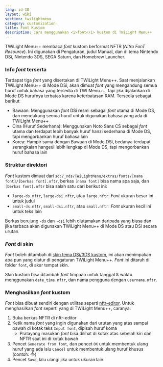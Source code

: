 ```yaml
---
lang: id-ID
layout: wiki
section: twilightmenu
category: customization
title: Font Kustom
description: Cara menggunakan <i>font</i> kustom di TWiLight Menu++
---
```


TWiLight Menu++ membaca *font* kustom berformat NFTR (*Nitro FonT Resource*). Ini digunakan di Pengaturan, judul Manual, dan di tema Nintendo DSi, Nintendo 3DS, SEGA Saturn, dan Homebrew Launcher.

### Info *font* terserta
Terdapat tiga *font* yang disertakan di TWiLight Menu++. Saat menjalankan TWiLight Menu++ di Mode DSi, akan dimuat *font* yang mengandung semua huruf untuk bahasa yang tersedia di TWLMenu++, tapi jika dijalankan di Mode DS hurufnya terbatas karena keterbatasan RAM. Tersedia sebagai berikut:
- Bawaan: Menggunakan *font* DSi resmi sebagai *font* utama di Mode DS, dan mendukung semua huruf untuk digunakan bahasa yang ada di TWiLight Menu++
- Cina (Huruf Sederhana): Menggunakan Noto Sans CS sebagai *font* utama dan terdapat lebih banyak huruf hanzi sederhana di Mode DS, tapi mengorbankan huruf bahasa lain
- Korea: Hampir sama dengan Bawaan di Mode DSi, bedanya terdapat serangkaian hangeul lebih lengkap di Mode DS, tapi mengorbankan huruf bahasa lain

### Struktur direktori
*Font* kustom dimuat dari `sd:/_nds/TWiLightMenu/extras/fonts/[nama font]/[berkas font].nftr`, berkas `[nama font]` bisa nama apa saja, dan `[berkas font].nftr` bisa salah satu dari berikut ini:
- `large-ds.nftr`, `large-dsi.nftr`, atau `large.nftr`: *Font* ukuran besar ini untuk judul
- `small-ds.nftr`, `small-dsi.nftr`, atau `small.nftr`: *Font* ukuran kecil ini untuk teks lain

Berkas berujung `-ds` dan `-dsi` lebih diutamakan daripada yang biasa dan jika terbaca akan digunakan TWiLight Menu++ di Mode DS atau DSi secara urutan.

### *Font* di skin
*Font* boleh ditambah di [skin tema DSi/3DS kustom](custom-dsi-3ds-skins), ini akan menimpakan apa pun yang diatur di pengaturan TWiLight Menu++. *Font* ini ditaruh di folder `font`, di akar tempat skin.

Skin kustom bisa ditambah *font* timpaan untuk tanggal & waktu menggunakan `date_time.nftr`, dan nama pengguna dengan `username.nftr`.

### Menghasilkan *font* kustom
*Font* bisa dibuat sendiri dengan utilitas seperti [nftr-editor](https://pk11.us/nftr-editor/). Untuk menghasilkan *font* seperti yang di TWiLight Menu++, caranya:
1. Buka berkas NFTR di nftr-editor
1. Ketik nama *font* yang ingin digunakan dari urutan yang atas sampai bawah di kotak teks `Input font`, dipisah huruf koma
   - Pratayang masukan *font* bisa dilihat di kotak atas sebelah kiri dan NFTR saat ini di kotak bawah
1. Pencet `Generate from font`, dan pencet `OK` untuk membentuk ulang huruf yang ada lalu `Cancel` untuk membentuk ulang huruf khusus (contoh: &#xE000;)
1. Pencet `Save`, lalu ulangi jika untuk ukuran lain
